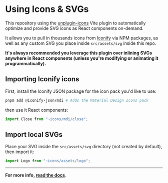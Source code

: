 # Using Icons & SVGs

This repository using the [unplugin-icons](https://github.com/unplugin/unplugin-icons) Vite plugin to automatically optimize and provide SVG icons as React components on-demand.

It allows you to pull in thousands icons from [Iconify](https://iconify.design) via NPM packages, as well as any custom SVG you place inside `src/assets/svg` inside this repo.

**It's always recommended you leverage this plugin over inlining SVGs anywhere in React components (unless you're modifying or animating it programmatically).**

## Importing Iconify icons

First, install the Iconify JSON package for the icon pack you'd like to use:

```bash
pnpm add @iconify-json/mdi # Adds the Material Design Icons pack
```

then use it React components:

```ts
import Close from "~icons/mdi/close";
```

## Import local SVGs

Place your SVG inside the `src/assets/svg` directory (not created by default), then import it:

```ts
import Logo from "~icons/assets/logo";
```

---

**For more info, [read the docs](https://github.com/unplugin/unplugin-icons)**.
